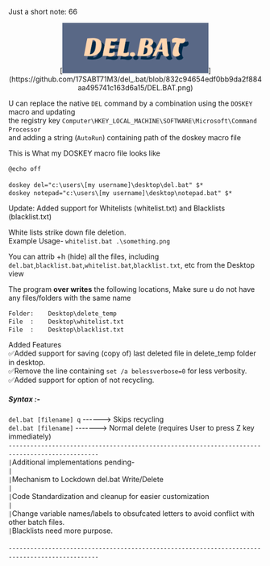 Just a short note: 66<br>
<p align="center">[<img src="DEL.BAT.png" height=100>](https://github.com/17SABT71M3/del_.bat/blob/832c94654edf0bb9da2f884aa495741c163d6a15/DEL.BAT.png)




U can replace the native `DEL` command by a combination using the `DOSKEY` macro and updating<br>
the registry key `Computer\HKEY_LOCAL_MACHINE\SOFTWARE\Microsoft\Command Processor`<br>
and adding a string (`AutoRun`) containing path of the doskey macro file

This is What my DOSKEY macro file looks like
```
@echo off

doskey del="c:\users\[my username]\desktop\del.bat" $*
doskey notepad="c:\users\[my username]\desktop\notepad.bat" $*
```

Update: Added support for Whitelists (whitelist.txt) and Blacklists (blacklist.txt)

White lists strike down file deletion.
<br>Example Usage- ```whitelist.bat .\something.png```

You can attrib +h (hide) all the files, including `del.bat`,`blacklist.bat`,`whitelist.bat`,`blacklist.txt`, etc
from the Desktop view

The program <b>over writes</b> the following locations, Make sure u do not have any files/folders with the same name
```
Folder:    Desktop\delete_temp  
File  :    Desktop\whitelist.txt
File  :    Desktop\blacklist.txt
```

Added Features
<br>✅Added support for saving (copy of) last deleted file in delete_temp folder in desktop.
<br>✅Remove the line containing ```set /a belessverbose=0``` for less verbosity.
<br>✅Added support for option of not recycling.

##### Syntax :-<br>
`del.bat [filename] q`  ------> Skips recycling<br>
`del.bat [filename]` -------> Normal delete (requires User to press Z key immediately)<br>
`-----------------------------------------------------------------------------------------------`<br>
`|`Additional implementations pending-`                                                         |`
<br>`|`Mechanism to Lockdown del.bat Write/Delete `                                                 |`
<br>`|`Code Standardization and cleanup for easier customization`                                     |`
<br>`|`Change variable names/labels to obsufcated letters to avoid conflict with other batch files.
<br>`|`Blacklists need more purpose.        
<br>`-----------------------------------------------------------------------------------------------`


